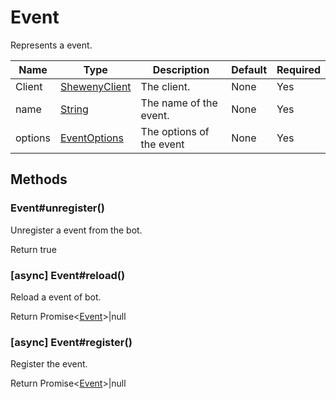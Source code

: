 # Event

Represents a event.

| Name    | Type                                                                                              | Description              | Default | Required |
| ------- | ------------------------------------------------------------------------------------------------- | ------------------------ | ------- | -------- |
| Client  | [ShewenyClient](./ShewenyClient.md)                                                               | The client.              | None    | Yes      |
| name    | [String](https://developer.mozilla.org/en-US/docs/Web/JavaScript/Reference/Global_Objects/String) | The name of the event.   | None    | Yes      |
| options | [EventOptions](./typedef/EventOptions.md)                                                         | The options of the event | None    | Yes      |

## Methods

### Event#unregister()

Unregister a event from the bot.

Return true

### [async] Event#reload()

Reload a event of bot.

Return Promise\<[Event](.)>|null

### [async] Event#register()

Register the event.

Return Promise\<[Event](.)>|null
